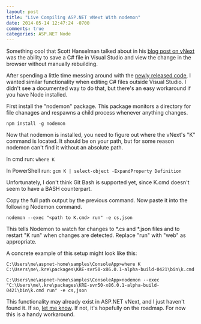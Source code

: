 ```yaml
---
layout: post
title: "Live Compiling ASP.NET vNext With nodemon"
date: 2014-05-14 12:47:24 -0700
comments: true
categories: ASP.NET Node
---
```


Something cool that Scott Hanselman talked about in his [blog post on vNext](http://www.hanselman.com/blog/IntroducingASPNETVNext.aspx)
was the ability to save a C# file in Visual Studio and view the change in the browser without manually rebuilding.

After spending a little time messing around with the [newly released code](https://github.com/aspnet), I wanted similar functionality when editing C# files outside Visual Studio.
I didn't see a documented way to do that, but there's an easy workaround if you have Node installed.

First install the "nodemon" package.
This package monitors a directory for file chanages and respawns a child process whenever anything changes.

`npm install -g nodemon`

Now that nodemon is installed, you need to figure out where the vNext's "K" command is located.
It should be on your path, but for some reason nodemon can't find it without an absolute path.

In cmd run: `where K`

In PowerShell run: `gcm K | select-object -ExpandProperty Definition`

Unfortunately, I don't think Git Bash is supported yet, since K.cmd doesn't seem to have a BASH counterpart.

Copy the full path output by the previous command.
Now paste it into the following Nodemon command.

`nodemon --exec "<path to K.cmd> run" -e cs,json`

This tells Nodemon to watch for changes to *.cs and *.json files and to restart "K run" when changes are detected.
Replace "run" with "web" as appropriate.

A concrete example of this setup might look like this:

```
C:\Users\me\aspnet-home\samples\ConsoleApp>where K
C:\Users\me\.kre\packages\KRE-svr50-x86.0.1-alpha-build-0421\bin\k.cmd

C:\Users\me\aspnet-home\samples\ConsoleApp>nodemon --exec "C:\Users\me\.kre\packages\KRE-svr50-x86.0.1-alpha-build-0421\bin\k.cmd run" -e cs,json
```

This functionality may already exist in ASP.NET vNext, and I just haven't found it.
If so, [let me know](https://twitter.com/itsananderson).
If not, it's hopefully on the roadmap.
For now this is a handy workaround.
